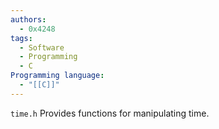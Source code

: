 ```yaml
---
authors:
  - 0x4248
tags:
  - Software
  - Programming
  - C
Programming language:
  - "[[C]]"
---
```

`time.h` Provides functions for manipulating time.